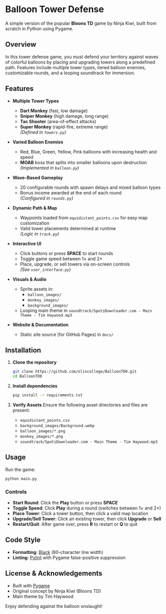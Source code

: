 # Balloon Tower Defense

A simple version of the popular **Bloons TD** game by Ninja Kiwi, built from scratch in Python using Pygame.

## Overview

In this tower defense game, you must defend your territory against waves of colorful balloons by placing and upgrading towers along a predefined path. Features include multiple tower types, tiered balloon enemies, customizable rounds, and a looping soundtrack for immersion.

## Features

- **Multiple Tower Types**  
  - **Dart Monkey** (fast, low damage)  
  - **Sniper Monkey** (high damage, long range)  
  - **Tac Shooter** (area-of-effect attacks)  
  - **Super Monkey** (rapid-fire, extreme range)  
  *(Defined in `towers.py`)*

- **Varied Balloon Enemies**  
  - Red, Blue, Green, Yellow, Pink balloons with increasing health and speed  
  - **MOAB** boss that splits into smaller balloons upon destruction  
  *(Implemented in `balloon.py`)*

- **Wave-Based Gameplay**  
  - 20 configurable rounds with spawn delays and mixed balloon types  
  - Bonus income awarded at the end of each round  
  *(Configured in `rounds.py`)*

- **Dynamic Path & Map**  
  - Waypoints loaded from `equidistant_points.csv` for easy map customization  
  - Valid tower placements determined at runtime  
  *(Logic in `track.py`)*

- **Interactive UI**  
  - Click buttons or press **SPACE** to start rounds  
  - Toggle game speed between 1× and 2×  
  - Place, upgrade, or sell towers via on-screen controls  
  *(See `user_interface.py`)*

- **Visuals & Audio**  
  - Sprite assets in:
    - `balloon_images/`
    - `monkey_images/`
    - `background_images/`
  - Looping main theme in `soundtrack/SpotiDownloader.com - Main Theme - Tim Haywood.mp3`

- **Website & Documentation**  
  - Static site source (for GitHub Pages) in `docs/`

## Installation

1. **Clone the repository**
   ```bash
   git clone https://github.com/olincollege/BalloonTD0.git
   cd BalloonTD0
   ```

2. **Install dependencies**
   ```bash
   pip install -r requirements.txt
   ```

3. **Verify Assets**
   Ensure the following asset directories and files are present:
   - `equidistant_points.csv`
   - `background_images/Background.webp`
   - `balloon_images/*.png`
   - `monkey_images/*.png`
   - `soundtrack/SpotiDownloader.com - Main Theme - Tim Haywood.mp3`

## Usage

Run the game:
```bash
python main.py
```

### Controls

- **Start Round**: Click the **Play** button or press **SPACE**
- **Toggle Speed**: Click **Play** during a round (switches between 1× and 2×)
- **Place Tower**: Click a tower button, then click a valid map location
- **Upgrade/Sell Tower**: Click an existing tower, then click **Upgrade** or **Sell**
- **Restart/Quit**: After game over, press **R** to restart or **Q** to quit

## Code Style

- **Formatting**: [Black](https://github.com/psf/black) (80-character line width)
- **Linting**: [Pylint](https://pylint.org/) with Pygame false-positive suppression

## License & Acknowledgements

- Built with [Pygame](https://www.pygame.org/)
- Original concept by Ninja Kiwi (Bloons TD)
- Main theme by Tim Haywood

Enjoy defending against the balloon onslaught!
